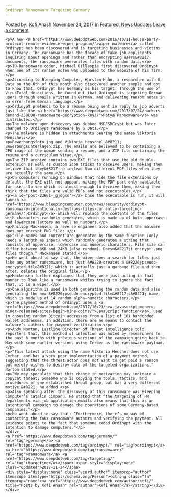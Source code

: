 ```yaml
---
Ordinypt Ransomware Targeting Germany
---
```

<article class="post-listing post-23661 post type-post status-publish format-standard has-post-thumbnail hentry  tag-germany tag-ordinypt tag-ransomware tag-targeting">
    <div class="post-inner">
        <span>Posted by: <a href="https://www.deepdotweb.com/author/kofi/" title="">Kofi Anash </a></span>
    <span>November 24, 2017</span>
    <span>in <a href="https://www.deepdotweb.com/category/deepdot-news/" rel="category tag">Featured</a>, <a href="https://www.deepdotweb.com/category/news-updates/" rel="category tag">News Updates</a></span>
    <span><a href="https://www.deepdotweb.com/2017/11/24/ordinypt-ransomware-targeting-germany/#respond">Leave a comment</a></span>
    </p>
    <div class="clear"></div>
    
    <p>A new <a href="https://www.deepdotweb.com/2016/10/11/house-party-protocol-remote-evidence-wiper-program/">wiper malware</a> called Ordinypt has been discovered and is targeting businesses and victims in Germany. The ransomware has the facade of fake job applicants inquiring about openings and rather than encrypting users&#8217; documents, the ransomware overwrites files with random data.</p>
    <p>ID-Ransomware coder, Michael Gillespie first discovered Ordinypt when one of its ransom notes was uploaded to the website of his firm.</p>
    <p>According to Bleeping Computer, Karsten Hahn, a researcher with G Data on the 6th of this month also discovered another sample and got to know that, Ordinypt has Germany as his target. Through the use of VirusTotal detections, he found out that Ordinypt is targeting German users through emails written in German, and delivering ransom notes in an error-free German language.</p>
    <p>Ordinypt pretends to be a resume being sent in reply to job adverts just like the <a href="https://www.deepdotweb.com/2017/07/24/hackers-demand-250000-ransomware-decryption-keys/">Petya Ransomware</a> was distributed.</p>
    <p>The malware upon discovery was dubbed HSDFSDCrypt but was later changed to Ordinypt ransomware by G Data.</p>
    <p>The malware is hidden in attachments bearing the names Viktoria Henschel.</p>
    <p>Bewerbungsfoto.jpg and Viktoria Henschel &#8211; Bewerbungsunterlagen.zip. The emails are believed to be containing a JPG image of the woman sending a resume, and a ZIP file containing the resume and a curriculum vitae.</p>
    <p>The ZIP archive contains two EXE files that use the old double-extension as well as custom icon tricks to deceive users, making them believe that they&#8217;re instead two different PDF files when they are actually the same.</p>
    <p>On computers running on Windows that hide the file extensions by default, the EXE will not appear, making the PDF part only available for users to see which is almost enough to deceive them, making them think that the files are valid PDFs and not executables.</p>
    <p><a id="post-23661-_gjdgxs"></a> Once the executable is run, it will launch <a href="https://www.bleepingcomputer.com/news/security/ordinypt-ransomware-intentionally-destroys-files-currently-targeting-germany/">Ordinypt</a> which will replace the contents of the files with characters randomly generated, which is made up of both uppercase and lowercase letters as well as numbers.</p>
    <p>Philipp Mackensen, a reverse engineer also added that the malware does not encrypt PNG files.</p>
    <p>“File names and content are generated by the same function (only needs a length as input) which randomly generates a string that consists of uppercase, lowercase and numeric characters. File size can differ between 8KB and 24KB (also random). Doesn&#8217;t encrypt .png files though,” Mackensen stated.</p>
    <p>He went ahead to say that, the wiper does a search for files just like any other ransomware, but just &#8220;creates a &#8220;pseudo-encrypted-file&#8221; which is actually just a garbage file and then after, deletes the original file.</p>
    <p>Mackensen further explained that they were just acting in that manner to look like a ransomware whiles trying to ignore the fact that, it is a wiper.</p>
    <p>One algorithm is used in both generating the random data and also generating the new &#8220;pseudo-encrypted-file&#8217;s&#8221; name, which is made up of 14 random alpha-numeric characters.</p>
    <p>The payment method of Ordinypt uses a <a href="https://www.deepdotweb.com/2017/10/23/new-javascript-monero-miner-released-sites-begin-mine-coins/">JavaScript function</a>, used in choosing random Bitcoin addresses from a list of 101 hardcoded wallet addresses. In addition, there are no means to contact the malware’s authors for payment verification.</p>
    <p>Andy Norton, Lastline Director of Threat Intelligence told reporters that, this method of infection was noted by researchers for the past 6 months with previous versions of the campaign going back to May with some earlier versions using Cerber as the ransomware payload.</p>
    <p>“This latest attack using the name Viktoria Henshel does not use Cerber, and has a very poor implementation of a payment method, suggesting that the threat actor does not want to get paid a ransom but merely wishes to destroy data of the targeted organizations,” Norton stated.</p>
    <p>“We may speculate that this change in motivation may indicate a copycat threat; Someone who is copying the tools, tactics, and procedures of one established threat group, but has a very different motive,&#8221; he added.</p>
    <p>Also speaking after the discovery of this ransomware was Bleeping Computer’s Catalin Cimpanu. He stated that “the targeting of HR departments via job application emails also means that this is an intentional campaign to damage the operations of some Germany-based companies.”</p>
    <p>He went ahead to say that: “Furthermore, there’s no way of contacting the faux ransomware authors and verifying the payment. All evidence points to the fact that someone coded Ordinypt with the intention to damage computers.”</p>
    </div>
    <a href="https://www.deepdotweb.com/tag/germany/" rel="tag">germany</a> <a href="https://www.deepdotweb.com/tag/ordinypt/" rel="tag">ordinypt</a> <a href="https://www.deepdotweb.com/tag/ransomware/" rel="tag">ransomware</a> <a href="https://www.deepdotweb.com/tag/targeting/" rel="tag">targeting</a></span> <span style="display:none" class="updated">2017-11-24</span>
    <div style="display:none" class="vcard author" itemprop="author" itemscope itemtype="http://schema.org/Person"><strong class="fn" itemprop="name"><a href="https://www.deepdotweb.com/author/kofi/" title="Posts by Kofi Anash" rel="author">Kofi Anash</a></strong></div>
    </div>
</article>

